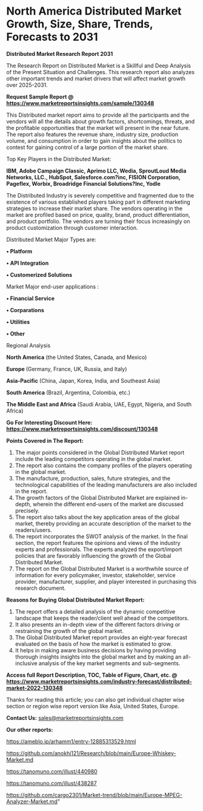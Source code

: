 # North America Distributed Market Growth, Size, Share, Trends, Forecasts to 2031

<strong>Distributed Market Research Report 2031</strong>

The Research Report on Distributed Market is a Skillful and Deep Analysis of the Present Situation and Challenges. This research report also analyzes other important trends and market drivers that will affect market growth over 2025-2031.

<strong>Request Sample Report @ <a href=https://www.marketreportsinsights.com/sample/130348>https://www.marketreportsinsights.com/sample/130348</a></strong>

This Distributed market report aims to provide all the participants and the vendors will all the details about growth factors, shortcomings, threats, and the profitable opportunities that the market will present in the near future. The report also features the revenue share, industry size, production volume, and consumption in order to gain insights about the politics to contest for gaining control of a large portion of the market share.

Top Key Players in the Distributed Market:

<strong>IBM, Adobe Campaign Classic, Aprimo LLC, Wedia, SproutLoud Media Networks, LLC., HubSpot, Salesforce.com?inc, FISION Corporation, Pageflex, Worbix, Broadridge Financial Solutions?Inc, Yodle</strong>

The Distributed Industry is severely competitive and fragmented due to the existence of various established players taking part in different marketing strategies to increase their market share. The vendors operating in the market are profiled based on price, quality, brand, product differentiation, and product portfolio. The vendors are turning their focus increasingly on product customization through customer interaction.

Distributed Market Major Types are:

<strong>• Platform

• API Integration

• Customerized Solutions</strong>

Market Major end-user applications :

<strong>• Financial Service

• Corparations

• Utilities

• Other</strong>

Regional Analysis

</u><strong><b>North America</b></strong> (the United States, Canada, and Mexico)

<strong><b>Europe </b></strong>(Germany, France, UK, Russia, and Italy)

<strong><b>Asia-Pacific</b></strong> (China, Japan, Korea, India, and Southeast Asia)

<strong><b>South America</b></strong> (Brazil, Argentina, Colombia, etc.)

<strong><b>The Middle East and Africa</b></strong> (Saudi Arabia, UAE, Egypt, Nigeria, and South Africa)

<strong>Go For Interesting Discount Here: <a href=https://www.marketreportsinsights.com/discount/130348>https://www.marketreportsinsights.com/discount/130348</a></strong>

<strong>Points Covered in The Report:</strong>
<ol>
  <li>The major points considered in the Global Distributed Market report include the leading competitors operating in the global market.</li>
  <li>The report also contains the company profiles of the players operating in the global market.</li>
  <li>The manufacture, production, sales, future strategies, and the technological capabilities of the leading manufacturers are also included in the report.</li>
  <li>The growth factors of the Global Distributed Market are explained in-depth, wherein the different end-users of the market are discussed precisely.</li>
  <li>The report also talks about the key application areas of the global market, thereby providing an accurate description of the market to the readers/users.</li>
  <li>The report incorporates the SWOT analysis of the market. In the final section, the report features the opinions and views of the industry experts and professionals. The experts analyzed the export/import policies that are favorably influencing the growth of the Global Distributed Market.</li>
  <li>The report on the Global Distributed Market is a worthwhile source of information for every policymaker, investor, stakeholder, service provider, manufacturer, supplier, and player interested in purchasing this research document.</li>
</ol>
<strong>Reasons for Buying Global Distributed Market Report:</strong>

<ol>
  <li>The report offers a detailed analysis of the dynamic competitive landscape that keeps the reader/client well ahead of the competitors.</li>
  <li>It also presents an in-depth view of the different factors driving or restraining the growth of the global market.</li>
  <li>The Global Distributed Market report provides an eight-year forecast evaluated on the basis of how the market is estimated to grow.</li>
  <li>It helps in making aware business decisions by having providing thorough insights insights into the global market and by making an all-inclusive analysis of the key market segments and sub-segments.</li>
</ol>
<strong>Access full Report Description, TOC, Table of Figure, Chart, etc. @ <a href=https://www.marketreportsinsights.com/industry-forecast/distributed-market-2022-130348>https://www.marketreportsinsights.com/industry-forecast/distributed-market-2022-130348</a></strong>


Thanks for reading this article; you can also get individual chapter wise section or region wise report version like Asia, United States, Europe.

<strong>Contact Us:</strong>
sales@marketreportsinsights.com

<strong>Our other reports:</strong>

<a href=https://ameblo.jp/arhamm1/entry-12885313529.html>https://ameblo.jp/arhamm1/entry-12885313529.html</a>

<a href=https://github.com/anokhi121/Research/blob/main/Europe-Whiskey-Market.md>https://github.com/anokhi121/Research/blob/main/Europe-Whiskey-Market.md</a>

<a href=https://tanomuno.com/illust/440980>https://tanomuno.com/illust/440980</a>

<a href=https://tanomuno.com/illust/438287>https://tanomuno.com/illust/438287</a>

<a href=https://github.com/cargo2301/Market-trend/blob/main/Europe-MPEG-Analyzer-Market.md>https://github.com/cargo2301/Market-trend/blob/main/Europe-MPEG-Analyzer-Market.md</a>"
